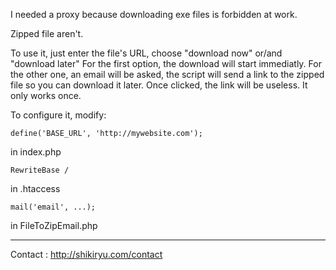 I needed a proxy because downloading exe files is forbidden at work.

Zipped file aren't.

To use it, just enter the file's URL, choose "download now" or/and "download later"
For the first option, the download will start immediatly.
For the other one, an email will be asked, the script will send a link to the zipped file so you can download it later.
Once clicked, the link will be useless. It only works once.

To configure it, modify:

    define('BASE_URL', 'http://mywebsite.com');
in index.php

    RewriteBase /
in .htaccess

    mail('email', ...);
in FileToZipEmail.php

----------------------------------

Contact :
http://shikiryu.com/contact
